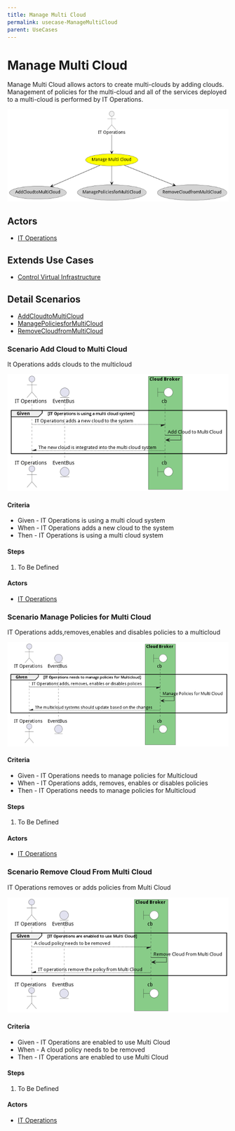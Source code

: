 ```yaml
---
title: Manage Multi Cloud
permalink: usecase-ManageMultiCloud
parent: UseCases
---
```

# Manage Multi Cloud

Manage Multi Cloud allows actors to create multi-clouds by adding clouds. Management of policies for the multi-cloud and all of the services deployed to a multi-cloud is performed by IT Operations.

![Activities Diagram](./activities.png)

## Actors

* [IT Operations](actor-itops)





## Extends Use Cases

* [Control Virtual Infrastructure](usecase-ControlVirtualInfrastructure)







## Detail Scenarios

* [AddCloudtoMultiCloud](#scenario-AddCloudtoMultiCloud)
* [ManagePoliciesforMultiCloud](#scenario-ManagePoliciesforMultiCloud)
* [RemoveCloudfromMultiCloud](#scenario-RemoveCloudfromMultiCloud)



### Scenario Add Cloud to Multi Cloud

It Operations adds clouds to the multicloud

![Scenario AddCloudtoMultiCloud](./AddCloudtoMultiCloud.png)
#### Criteria

* Given - IT Operations is using a multi cloud system
* When - IT Operations adds a new cloud to the system
* Then - IT Operations is using a multi cloud system

#### Steps
1. To Be Defined

#### Actors

* [IT Operations](actor-itops)



### Scenario Manage Policies for Multi Cloud

IT Operations adds,removes,enables and disables policies to a multicloud

![Scenario ManagePoliciesforMultiCloud](./ManagePoliciesforMultiCloud.png)
#### Criteria

* Given - IT Operations needs to manage policies for Multicloud
* When - IT Operations adds, removes, enables or disables policies
* Then - IT Operations needs to manage policies for Multicloud

#### Steps
1. To Be Defined

#### Actors

* [IT Operations](actor-itops)



### Scenario Remove Cloud From Multi Cloud

IT Operations removes or adds policies from Multi Cloud

![Scenario RemoveCloudFromMultiCloud](./RemoveCloudFromMultiCloud.png)
#### Criteria

* Given - IT Operations are enabled to use Multi Cloud
* When - A cloud policy needs to be removed
* Then - IT Operations are enabled to use Multi Cloud

#### Steps
1. To Be Defined

#### Actors

* [IT Operations](actor-itops)




